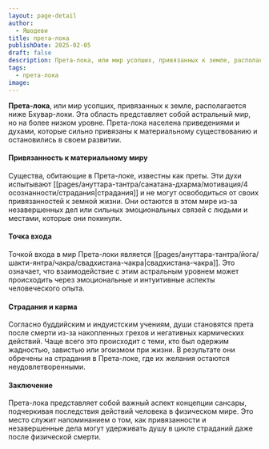 ```yaml
---
layout: page-detail
author:
  - Яшодеви
title: прета-лока
publishDate: 2025-02-05
draft: false
description: Прета-лока, или мир усопших, привязанных к земле, располагается ниже Бхувар-локи. Эта область представляет собой астральный мир, но на более низком уровне. Прета-лока населена приведениями и духами, которые сильно привязаны к материальному существованию и остановились в своем развитии.
tags:
  - прета-лока
image:
---
```

**Прета-лока**, или мир усопших, привязанных к земле, располагается ниже Бхувар-локи. Эта область представляет собой астральный мир, но на более низком уровне. Прета-лока населена приведениями и духами, которые сильно привязаны к материальному существованию и остановились в своем развитии.
#### Привязанность к материальному миру
Существа, обитающие в Прета-локе, известны как преты. Эти духи испытывают [[pages/ануттара-тантра/санатана-дхарма/мотивация/4 осознанности/страдания|страдания]] и не могут освободиться от своих привязанностей к земной жизни. Они остаются в этом мире из-за незавершенных дел или сильных эмоциональных связей с людьми и местами, которые они покинули.
#### Точка входа
Точкой входа в мир Прета-локи является [[pages/ануттара-тантра/йога/шакти-янтра/чакра/свадхистана-чакра|свадхистана-чакра]]. Это означает, что взаимодействие с этим астральным уровнем может происходить через эмоциональные и интуитивные аспекты человеческого опыта.
#### Страдания и карма
Согласно буддийским и индуистским учениям, души становятся прета после смерти из-за накопленных грехов и негативных кармических действий. Чаще всего это происходит с теми, кто был одержим жадностью, завистью или эгоизмом при жизни. В результате они обречены на страдания в Прета-локе, где их желания остаются неудовлетворенными.
#### Заключение
Прета-лока представляет собой важный аспект концепции сансары, подчеркивая последствия действий человека в физическом мире. Это место служит напоминанием о том, как привязанности и незавершенные дела могут удерживать душу в цикле страданий даже после физической смерти.